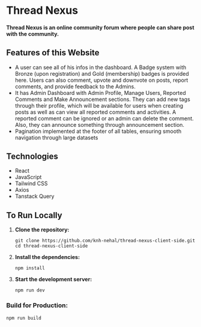 # Thread Nexus

#### Thread Nexus is an online community forum where people can share post with the community.

## Features of this Website

- A user can see all of his infos in the dashboard. A Badge system with Bronze (upon registration) and Gold (membership)
badges is provided here. Users can also comment, upvote and downvote on posts, report comments, and provide feedback to
the Admins.
- It has Admin Dashboard with Admin Profile, Manage Users, Reported Comments and Make Announcement sections. They can
add new tags through their profile, which will be available for users when creating posts as well as can view all reported
comments and activities. A reported comment can be ignored or an admin can delete the comment. Also, they can announce
something through announcement section.
- Pagination implemented at the footer of all tables, ensuring smooth navigation through large datasets

## Technologies
- React
- JavaScript
- Tailwind CSS
- Axios
- Tanstack Query

## To Run Locally

1. **Clone the repository:**

    ```
    git clone https://github.com/knh-nehal/thread-nexus-client-side.git
    cd thread-nexus-client-side
    ```

2. **Install the dependencies:**
    ```
    npm install
    ```

3. **Start the development server:**

    ```
    npm run dev
    ```

### Build for Production:

   ```
   npm run build
   ```



